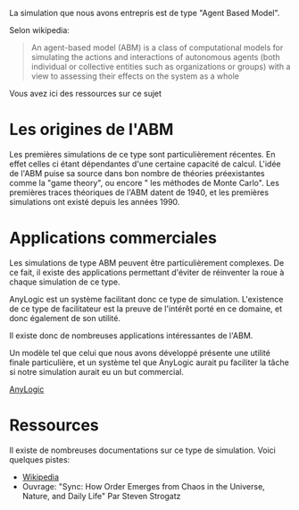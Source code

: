 La simulation que nous avons entrepris est de type "Agent Based Model".

Selon wikipedia:

> An agent-based model (ABM) is a class of computational models for simulating the actions and interactions of autonomous agents (both individual or collective entities such as organizations or groups) with a view to assessing their effects on the system as a whole


Vous avez ici des ressources sur ce sujet


# Les origines de l'ABM

Les premières simulations de ce type sont particulièrement récentes. En effet celles ci étant dépendantes d'une certaine capacité de calcul.
L'idée de l'ABM puise sa source dans bon nombre de théories préexistantes comme la "game theory", ou encore " les méthodes de Monte Carlo". Les premières traces théoriques de l'ABM datent de 1940, et les premières simulations ont existé depuis les années 1990.



# Applications commerciales

Les simulations de type ABM peuvent être particulièrement complexes. De ce fait, il existe des applications permettant d'éviter de réinventer la roue à chaque simulation de ce type. 

AnyLogic est un système facilitant donc ce type de simulation. L'existence de ce type de facilitateur est la preuve de l'intérêt porté en ce domaine, et donc également de son utilité.

Il existe donc de nombreuses applications intéressantes de l'ABM.

Un modèle tel que celui que nous avons développé présente une utilité finale particulière, et un système tel que AnyLogic aurait pu faciliter la tâche si notre simulation aurait eu un but commercial.

[AnyLogic](https://www.anylogic.com/use-of-simulation/agent-based-modeling)

# Ressources

Il existe de nombreuses documentations sur ce type de simulation. Voici quelques pistes:
  
  - [Wikipedia](https://en.wikipedia.org/wiki/Agent-based_model)
  - Ouvrage: "Sync: How Order Emerges from Chaos in the Universe, Nature, and Daily Life" Par Steven Strogatz
